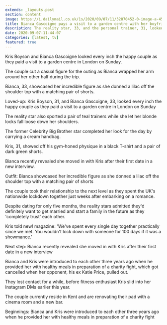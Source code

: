 ```yaml
---
extends: _layouts.post
section: content
image: https://i.dailymail.co.uk/1s/2020/09/07/11/32870452-0-image-a-45_1599473517709.jpg 
title: Bianca Gascoigne pays a visit to a garden centre with her boyfriend Kris Boyson  
description: The reality star, 33, and the personal trainer, 31, looked every inch the happy couple as they paid a visit to a garden centre on Sunday. 
date: 2020-09-07-11-44-07 
categories: [latest, tv] 
featured: true 
--- 
```

Kris Boyson and Bianca Gascoigne looked every inch the happy couple as they paid a visit to a garden centre in London on Sunday.

The couple cut a casual figure for the outing as Bianca wrapped her arm around her other half during the trip.

Bianca, 33, showcased her incredible figure as she donned a lilac off the shoulder top with a matching pair of shorts.

Loved-up: Kris Boyson, 31, and Bianca Gascoigne, 33, looked every inch the happy couple as they paid a visit to a garden centre in London on Sunday

The reality star also sported a pair of teal trainers while she let her blonde locks fall loose down her shoulders.

The former Celebrity Big Brother star completed her look for the day by carrying a cream handbag. 

Kris, 31, showed off his gym-honed physique in a black T-shirt and a pair of dark green shorts. 

Bianca recently revealed she moved in with Kris after their first date in a new interview.

Outfit: Bianca showcased her incredible figure as she donned a lilac off the shoulder top with a matching pair of shorts

The couple took their relationship to the next level as they spent the UK's nationwide lockdown together just weeks after embarking on a romance.

Despite dating for only five months, the reality stars admitted they'd definitely want to get married and start a family in the future as they 'completely trust' each other.

Kris told new! magazine: 'We've spent every single day together practically since we met. You wouldn't lock down with someone for 100 days if it was a showmance.'

Next step: Bianca recently revealed she moved in with Kris after their first date in a new interview

Bianca and Kris were introduced to each other three years ago when he provided her with healthy meals in preparation of a charity fight, which got cancelled when her opponent, his ex Katie Price, pulled out.

They lost contact for a while, before fitness enthusiast Kris slid into her Instagram DMs earlier this year.

The couple currently reside in Kent and are renovating their pad with a cinema room and a new bar.

Beginnings: Bianca and Kris were introduced to each other three years ago when he provided her with healthy meals in preparation of a charity fight

